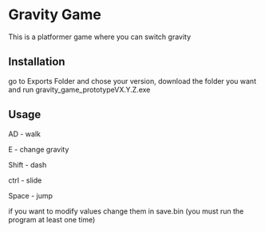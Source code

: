 # Gravity Game

This is a platformer game where you can switch gravity

## Installation

go to Exports Folder and chose your version, download the folder you want and run gravity_game_prototypeVX.Y.Z.exe

## Usage

AD - walk

E - change gravity

Shift - dash

ctrl - slide

Space - jump

if you want to modify values change them in save.bin (you must run the program at least one time)
